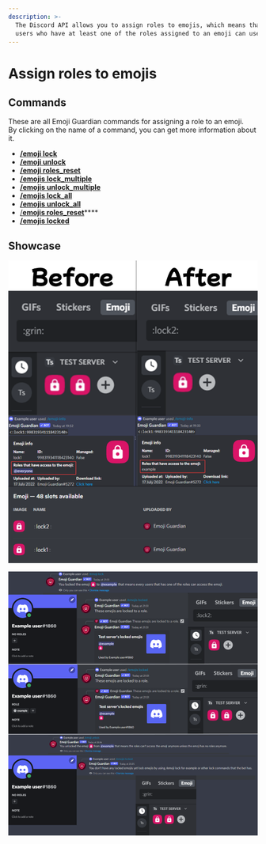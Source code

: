 ```yaml
---
description: >-
  The Discord API allows you to assign roles to emojis, which means that only
  users who have at least one of the roles assigned to an emoji can use it.
---
```


# Assign roles to emojis

## Commands

These are all Emoji Guardian commands for assigning a role to an emoji.\
By clicking on the name of a command, you can get more information about it.

* ****[**/emoji lock**](https://docs.emojiguardian.xyz/documentation/commands/single-emoji-commands#emoji-lock)****
* ****[**/emoji unlock**](https://docs.emojiguardian.xyz/documentation/commands/single-emoji-commands#emoji-unlock)****
* ****[**/emoji roles\_reset**](https://docs.emojiguardian.xyz/documentation/commands/single-emoji-commands#emoji-roles\_reset)****
* ****[**/emojis lock\_multiple**](../commands/commands-that-work-with-multiple-emojis.md#emojis-lock\_multiple)****
* ****[**/emojis  unlock\_multiple**](../commands/commands-that-work-with-multiple-emojis.md#emojis-unlock\_multiple)****
* ****[**/emojis lock\_all**](../commands/commands-that-work-with-multiple-emojis.md#emojis-lock\_all)****
* ****[**/emojis unlock\_all**](../commands/commands-that-work-with-multiple-emojis.md#emojis-unlock\_all)****
* [/**emojis roles\_reset**](../commands/commands-that-work-with-multiple-emojis.md#emojis-roles\_reset)****
* ****[**/emojis locked**](../commands/commands-that-work-with-multiple-emojis.md#emojis-locked)****

## Showcase

![](<../../.gitbook/assets/Frame 1 (4).png>)

![](<../../.gitbook/assets/Frame 2.png>)
